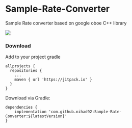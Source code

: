 # Sample-Rate-Converter
Sample Rate converter based on google oboe C++ library

[![](https://jitpack.io/v/nihad92/Sample-Rate-Converter.svg)](https://jitpack.io/#nihad92/Sample-Rate-Converter)

### Download

Add to your project gradle

```
allprojects {
  repositories {
    ...
    maven { url 'https://jitpack.io' }
  }
}
```

Download via Gradle:
```
dependencies {
	implementation 'com.github.nihad92:Sample-Rate-Converter:${latestVersion}'
}
```
